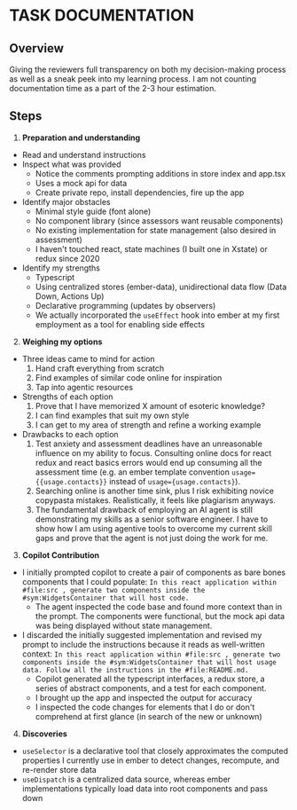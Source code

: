 # TASK DOCUMENTATION

## Overview
Giving the reviewers full transparency on both my decision-making process as well as a sneak peek into my learning process. I am not counting documentation time as a part of the 2-3 hour estimation.

## Steps

1. **Preparation and understanding**
- Read and understand instructions
- Inspect what was provided
  - Notice the comments prompting additions in store index and app.tsx
  - Uses a mock api for data
  - Create private repo, install dependencies, fire up the app
- Identify major obstacles
  - Minimal style guide (font alone)
  - No component library (since assessors want reusable components)
  - No existing implementation for state management (also desired in assessment)
  - I haven't touched react, state machines (I built one in Xstate) or redux since 2020
- Identify my strengths
  - Typescript
  - Using centralized stores (ember-data), unidirectional data flow (Data Down, Actions Up)
  - Declarative programming (updates by observers)
  - We actually incorporated the `useEffect` hook into ember at my first employment as a tool for enabling side effects

2. **Weighing my options**
- Three ideas came to mind for action
  1. Hand craft everything from scratch
  2. Find examples of similar code online for inspiration
  3. Tap into agentic resources
- Strengths of each option
  1. Prove that I have memorized X amount of esoteric knowledge?
  2. I can find examples that suit my own style
  3. I can get to my area of strength and refine a working example
- Drawbacks to each option
  1. Test anxiety and assessment deadlines have an unreasonable influence on my ability to focus. Consulting online docs for react redux and react basics errors would end up consuming all the assessment time (e.g. an ember template convention `usage={{usage.contacts}}` instead of `usage={usage.contacts}`).
  2. Searching online is another time sink, plus I risk exhibiting novice copypasta mistakes. Realistically, it feels like plagiarism anyways.
  3. The fundamental drawback of employing an AI agent is still demonstrating my skills as a senior software engineer. I have to show how I am using agentive tools to overcome my current skill gaps and prove that the agent is not just doing the work for me.

3. **Copilot Contribution**
- I initially prompted copilot to create a pair of components as bare bones components that I could populate: `In this react application within #file:src , generate two components inside the #sym:WidgetsContainer that will host code.`
  - The agent inspected the code base and found more context than in the prompt. The components were functional, but the mock api data was being displayed without state management.
- I discarded the initially suggested implementation and revised my prompt to include the instructions because it reads as well-written context: `In this react application within #file:src , generate two components inside the #sym:WidgetsContainer that will host usage data. Follow all the instructions in the #file:README.md.`
  - Copilot generated all the typescript interfaces, a redux store, a series of abstract components, and a test for each component.
  - I brought up the app and inspected the output for accuracy
  - I inspected the code changes for elements that I do or don't comprehend at first glance (in search of the new or unknown)

4. **Discoveries**
- `useSelector` is a declarative tool that closely approximates the computed properties I currently use in ember to detect changes, recompute, and re-render store data
- `useDispatch` is a centralized data source, whereas ember implementations typically load data into root components and pass down 
